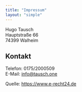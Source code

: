 ```yaml
---
title: "Impressum"
layout: "simple"
---
```


Hugo Tausch <br/>
Hauptstraße 66 <br/>
74399 Walheim

## Kontakt

Telefon: 0175/2000509 <br/>
E-Mail: info@tausch.one

Quelle:
https://www.e-recht24.de